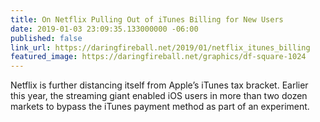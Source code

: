 ```yaml
---
title: On Netflix Pulling Out of iTunes Billing for New Users
date: 2019-01-03 23:09:35.133000000 -06:00
published: false
link_url: https://daringfireball.net/2019/01/netflix_itunes_billing
featured_image: https://daringfireball.net/graphics/df-square-1024
---
```


Netflix is further distancing itself from Apple’s iTunes tax bracket. Earlier this year, the streaming giant enabled iOS users in more than two dozen markets to bypass the iTunes payment method as part of an experiment.